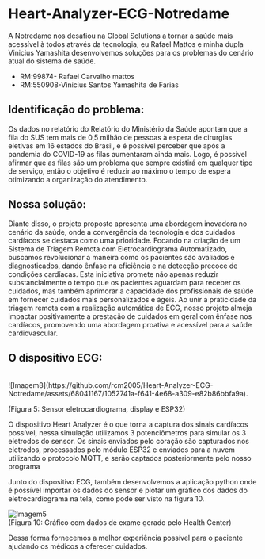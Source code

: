 # Heart-Analyzer-ECG-Notredame

A Notredame nos desafiou na Global Solutions a tornar a saúde mais acessível à todos através da tecnologia, eu Rafael Mattos e minha dupla Vinicius Yamashita desenvolvemos soluções para os problemas do cenário atual do sistema de saúde.

- RM:99874- Rafael Carvalho mattos
- RM:550908-Vinicius Santos Yamashita de Farias

## Identificação do problema:

Os dados no relatório do Relatório do Ministério da Saúde apontam que a fila do SUS tem mais de 0,5 milhão de pessoas à espera de cirurgias eletivas em 16 estados do Brasil, e é possível perceber que após a pandemia do COVID-19 as filas aumentaram ainda mais. Logo, é possível afirmar que as filas são um problema que sempre existirá em qualquer tipo de serviço, então o objetivo é reduzir ao máximo o tempo de espera otimizando a organização do atendimento.

## Nossa solução:
Diante disso, o projeto proposto apresenta uma abordagem inovadora no cenário da saúde, onde a convergência da tecnologia e dos cuidados cardíacos se destaca como uma prioridade. Focando na criação de um Sistema de Triagem Remota com Eletrocardiograma Automatizado, buscamos revolucionar a maneira como os pacientes são avaliados e diagnosticados, dando ênfase na eficiência e na detecção precoce de condições cardíacas. Esta iniciativa promete não apenas reduzir substancialmente o tempo que os pacientes aguardam para receber os cuidados, mas também aprimorar a capacidade dos profissionais de saúde em fornecer cuidados mais personalizados e ágeis. Ao unir a praticidade da triagem remota com a realização automática de ECG, nosso projeto almeja impactar positivamente a prestação de cuidados em geral com ênfase nos cardíacos, promovendo uma abordagem proativa e acessível para a saúde cardiovascular.


## O dispositivo ECG:
<br>
![Imagem8](https://github.com/rcm2005/Heart-Analyzer-ECG-Notredame/assets/68041167/1052741a-f641-4e68-a309-e82b86bbfa9a).
<br>

(Figura 5: Sensor eletrocardiograma, display e ESP32)

O dispositivo Heart Analyzer é o que torna a captura dos sinais cardíacos possível, nessa simulação utilizamos 3 potenciômetros para simular os 3 eletrodos do sensor. Os sinais enviados pelo coração são capturados nos eletrodos, processados pelo módulo ESP32 e enviados para a nuvem utilizando o protocolo MQTT, e serão captados posteriormente pelo nosso programa




Junto do dispositivo ECG, também desenvolvemos a aplicação python onde é possível importar os dados do sensor e plotar um gráfico dos dados do eletrocardiograma na tela, como pode ser visto na figura 10. <br>


![Imagem5](https://github.com/rcm2005/ECG-Emulator-Notredame/assets/68041167/aade4a68-1d3e-4c7c-8e3a-019b939b98ab)
<br>
          (Figura 10: Gráfico com dados de exame gerado pelo Health Center)

Dessa forma fornecemos a melhor experiência possível para o paciente ajudando os médicos a oferecer cuidados.

